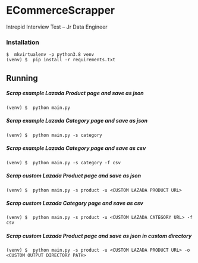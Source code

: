 # ECommerceScrapper
Intrepid Interview Test – Jr Data Engineer

### Installation
```
$  mkvirtualenv -p python3.8 venv
(venv) $  pip install -r requirements.txt
```



## Running

##### Scrap example Lazada Product page and save as json
```
(venv) $  python main.py
```

##### Scrap example Lazada Category page and save as json
```
(venv) $  python main.py -s category
```

##### Scrap example Lazada Category page and save as csv
```
(venv) $  python main.py -s category -f csv
```

##### Scrap custom Lazada Product page and save as json
```
(venv) $  python main.py -s product -u <CUSTOM LAZADA PRODUCT URL>
```

##### Scrap custom Lazada Category page and save as csv
```
(venv) $  python main.py -s product -u <CUSTOM LAZADA CATEGORY URL> -f csv
```

##### Scrap custom Lazada Product page and save as json in custom directory
```
(venv) $  python main.py -s product -u <CUSTOM LAZADA PRODUCT URL> -o <CUSTOM OUTPUT DIRECTORY PATH>
```





